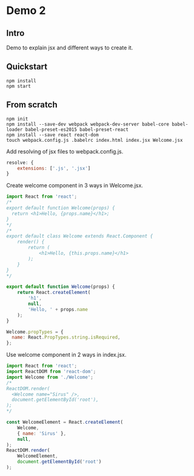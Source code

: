 # Demo 2

## Intro

Demo to explain jsx and different ways to create it.

## Quickstart

```shell
npm install
npm start
```

## From scratch

```shell
npm init
npm install --save-dev webpack webpack-dev-server babel-core babel-loader babel-preset-es2015 babel-preset-react
npm install --save react react-dom
touch webpack.config.js .babelrc index.html index.jsx Welcome.jsx
```

Add resolving of jsx files to webpack.config.js.

```js
resolve: {
    extensions: ['.js', '.jsx']
}
```

Create welcome component in 3 ways in Welcome.jsx.

```jsx
import React from 'react';
/*
export default function Welcome(props) {
  return <h1>Hello, {props.name}</h1>;
}
*/
/*
export default class Welcome extends React.Component {
    render() {
        return (
            <h1>Hello, {this.props.name}</h1>
        );
    }
}
*/

export default function Welcome(props) {
    return React.createElement(
        'h1',
        null,
        'Hello, ' + props.name
    );
}

Welcome.propTypes = {
  name: React.PropTypes.string.isRequired,
};
```

Use welcome component in 2 ways in index.jsx.

```jsx
import React from 'react';
import ReactDOM from 'react-dom';
import Welcome from './Welcome';
/*
ReactDOM.render(
  <Welcome name="Sirus" />,
  document.getElementById('root'),
);
*/

const WelcomeElement = React.createElement(
    Welcome,
    { name: 'Sirus' },
    null,
);
ReactDOM.render(
    WelcomeElement,
    document.getElementById('root')
);
```